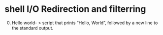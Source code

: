 # shell I/O Redirection and filterring 
0. Hello world- >  script that prints “Hello, World”, followed by a new line to the standard output.
